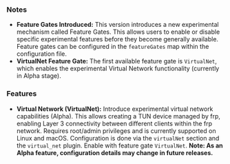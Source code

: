 ### Notes

*   **Feature Gates Introduced:** This version introduces a new experimental mechanism called Feature Gates. This allows users to enable or disable specific experimental features before they become generally available. Feature gates can be configured in the `featureGates` map within the configuration file.
*   **VirtualNet Feature Gate:** The first available feature gate is `VirtualNet`, which enables the experimental Virtual Network functionality (currently in Alpha stage).

### Features

*   **Virtual Network (VirtualNet):** Introduce experimental virtual network capabilities (Alpha). This allows creating a TUN device managed by frp, enabling Layer 3 connectivity between different clients within the frp network. Requires root/admin privileges and is currently supported on Linux and macOS. Configuration is done via the `virtualNet` section and the `virtual_net` plugin. Enable with feature gate `VirtualNet`. **Note: As an Alpha feature, configuration details may change in future releases.**